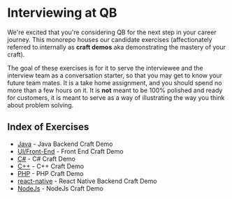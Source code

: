 # Interviewing at QB
We're excited that you're considering QB for the next step in your career journey. This monorepo houses our candidate exercises (affectionately referred to internally as **craft demos** aka demonstrating the mastery of your craft). 

The goal of these exercises is for it to serve the interviewee and the interview team as a conversation starter, so that you may get to know your future team mates. It is a take home assignment, and you should spend no more than a few hours on it. It is **not** meant to be 100% polished and ready for customers, it is meant to serve as a way of illustrating the way you think about problem solving. 

## Index of Exercises

* [Java](backend/) - Java Backend Craft Demo
* [UI/Front-End](ui/) - Front End Craft Demo
* [C#](c%23/) - C# Craft Demo
* [C++](cpp/) - C++ Craft Demo
* [PHP](php/) - PHP  Craft Demo
* [react-native](react-native/) - React Native Backend Craft Demo
* [NodeJs](nodejs/) - NodeJs Craft Demo
